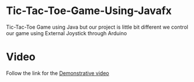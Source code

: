 # Tic-Tac-Toe-Game-Using-Javafx
Tic-Tac-Toe Game using Java but our project is little bit different we control our game using External Joystick through Arduino

# Video
Follow the link for the [Demonstrative video](https://youtu.be/4tB1NDlyix0)
